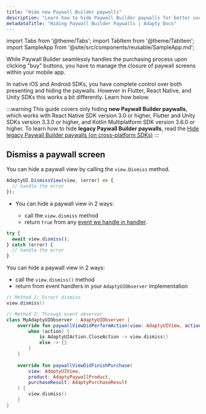 ```yaml
---
title: "Hide new Paywall Builder paywalls"
description: "Learn how to hide Paywall Builder paywalls for better user control."
metadataTitle: "Hiding Paywall Builder Paywalls | Adapty Docs"
---
```


import Tabs from '@theme/Tabs'; 
import TabItem from '@theme/TabItem'; 
import SampleApp from '@site/src/components/reusable/SampleApp.md'; 

While Paywall Builder seamlessly handles the purchasing process upon clicking "buy" buttons, you have to manage the closure of paywall screens within your mobile app.

In native iOS and Android SDKs, you have complete control over both presenting and hiding the paywalls. However in Flutter, React Native, and Unity SDKs this works a bit differently. Learn how below.

:::warning
This guide covers only hiding **new Paywall Builder paywalls**, which works with React Native SDK version 3.0 or higher, Flutter and Unity SDKs version 3.3.0 or higher, and Kotlin Multiplatform SDK version 3.6.0 or higher. To learn how to hide **legacy Paywall Builder paywalls**, read the [Hide legacy Paywall Builder paywalls (on cross-platform SDKs)](hide-legacy-paywall-builder-paywalls)
:::

## Dismiss a paywall screen

<Tabs groupId="current-os" queryString>
<TabItem value="unity" label="Unity" default> 

You can hide a paywall view by calling the `view.Dismiss` method.

```typescript showLineNumbers title="Flutter"
AdaptyUI.DismissView(view, (error) => {
  // handle the error
});
```
<SampleApp /> 

</TabItem> 
<TabItem value="RN" label="React Native (TS)" default> 

- You can hide a paywall view in 2 ways: 

  - call the `view.dismiss` method 
  - return `true` from any [event we handle in handler](handling-pb-paywall-events).

```typescript showLineNumbers title="React Native (TSX)"
try {
  await view.dismiss();
} catch (error) {
  // handle the error
}
```

</TabItem> 
<TabItem value="kmp" label="Kotlin Multiplatform" default> 

You can hide a paywall view in 2 ways:

- call the `view.dismiss()` method
- return from event handlers in your `AdaptyUIObserver` implementation

```kotlin showLineNumbers title="Kotlin Multiplatform"
// Method 1: Direct dismiss
view.dismiss()

// Method 2: Through event observer
class MyAdaptyUIObserver : AdaptyUIObserver {
    override fun paywallViewDidPerformAction(view: AdaptyUIView, action: AdaptyUIAction) {
        when (action) {
            is AdaptyUIAction.CloseAction -> view.dismiss()
            else -> {}
        }
    }
    
    override fun paywallViewDidFinishPurchase(
        view: AdaptyUIView,
        product: AdaptyPaywallProduct,
        purchaseResult: AdaptyPurchaseResult
    ) {
        view.dismiss()
    }
}
```

</TabItem> 
</Tabs>
